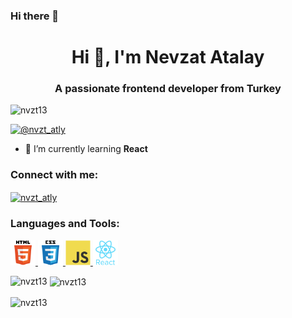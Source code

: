 ### Hi there 👋

<h1 align="center">Hi 👋, I'm Nevzat Atalay</h1>
<h3 align="center">A passionate frontend developer from Turkey</h3>

<p align="left"> <img src="https://komarev.com/ghpvc/?username=nvzt13&label=Profile%20views&color=0e75b6&style=flat" alt="nvzt13" /> </p>

<p align="left"> <a href="https://twitter.com/@nvzt_atly" target="blank"><img src="https://img.shields.io/twitter/follow/@nvzt_atly?logo=twitter&style=for-the-badge" alt="@nvzt_atly" /></a> </p>

- 🌱 I’m currently learning **React**

<h3 align="left">Connect with me:</h3>
<p align="left">
<a href="https://twitter.com/nvzt_atly" target="blank"><img align="center" src="https://raw.githubusercontent.com/rahuldkjain/github-profile-readme-generator/master/src/images/icons/Social/twitter.svg" alt="nvzt_atly" height="30" width="40" /></a>
</p>

<h3 align="left">Languages and Tools:</h3>
<p align="left"> 
  <a href="https://www.w3.org/html/" target="_blank" rel="noreferrer"> <img src="https://raw.githubusercontent.com/devicons/devicon/master/icons/html5/html5-original-wordmark.svg" alt="html5" width="40" height="40"/> </a> 
  <a href="https://www.w3schools.com/css/" target="_blank" rel="noreferrer"> <img src="https://raw.githubusercontent.com/devicons/devicon/master/icons/css3/css3-original-wordmark.svg" alt="css3" width="40" height="40"/> </a> 
  <a href="https://developer.mozilla.org/en-US/docs/Web/JavaScript" target="_blank" rel="noreferrer"> <img src="https://raw.githubusercontent.com/devicons/devicon/master/icons/javascript/javascript-original.svg" alt="javascript" width="40" height="40"/> </a> <a href="https://reactjs.org/" target="_blank" rel="noreferrer"> <img src="https://raw.githubusercontent.com/devicons/devicon/master/icons/react/react-original-wordmark.svg" alt="react" width="40" height="40"/> </a> </p>

<p><img align="left" src="https://github-readme-stats.vercel.app/api/top-langs?username=nvzt13&show_icons=true&locale=en&layout=compact" alt="nvzt13" /></p>

<p>&nbsp;<img align="center" src="https://github-readme-stats.vercel.app/api?username=nvzt13&show_icons=true&locale=en" alt="nvzt13" /></p>

<p><img align="center" src="https://github-readme-streak-stats.herokuapp.com/?user=nvzt13&" alt="nvzt13" /></p>
